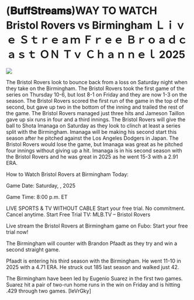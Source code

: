# (𝐁𝐮𝐟𝐟𝐒𝐭𝐫𝐞𝐚𝐦𝐬)WAY TO WATCH Bristol Rovers vs Birmingham Ｌｉｖｅ Ｓｔｒｅａｍ Ｆｒｅｅ Ｂｒｏａｄｃａｓｔ ＯＮ Ｔｖ Ｃｈａｎｎｅｌ  2025  
  
  
[![](https://i.imgur.com/qSNzIqt.png)](https://movie.rssnews.media/KofXQsHU.php)  
  
The Bristol Rovers look to bounce back from a loss on Saturday night when they take on the Birmingham. The Bristol Rovers took the first game of the series on Thursday 10-6, but lost 8-1 on Friday and they are now 1-3 on the season. The Bristol Rovers scored the first run of the game in the top of the second, but gave up two in the bottom of the inning and trailed the rest of the game. The Bristol Rovers managed just three hits and Jameson Taillon gave up six runs in four and a third innings. The Bristol Rovers will give the ball to Shota Imanaga on Saturday as they look to clinch at least a series split with the Birmingham. Imanaga will be making his second start this season after he pitched against the Los Angeles Dodgers in Japan. The Bristol Rovers would lose the game, but Imanaga was great as he pitched four innings without giving up a hit. Imanaga is in his second season with the Bristol Rovers and he was great in 2025 as he went 15-3 with a 2.91 ERA.

How to Watch Bristol Rovers at Birmingham Today:

Game Date: Saturday, , 2025

Game Time: 8:00 p.m. ET

LIVE SPORTS & TV WITHOUT CABLE
Start your free trial. No commitment. Cancel anytime.
Start Free Trial
TV: MLB.TV – Bristol Rovers

Live stream the Bristol Rovers at Birmingham game on Fubo: Start your free trial now!

The Birmingham will counter with Brandon Pfaadt as they try and win a second straight game.

Pfaadt is entering his third season with the Birmingham. He went 11-10 in 2025 with a 4.71 ERA. He struck out 185 last season and walked just 42.

The Birmingham have been led by Eugenio Suarez in the first two games. Suarez hit a pair of two-run home runs in the win on Friday and is hitting .429 through two games. [IeVrGky]